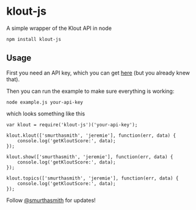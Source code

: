 # klout-js

A simple wrapper of the Klout API in node

    npm install klout-js

## Usage

First you need an API key, which you can get [here](http://developer.klout.com/) (but you already knew that).

Then you can run the example to make sure everything is working:

    node example.js your-api-key

which looks something like this

    var klout = require('klout-js')('your-api-key');

    klout.klout(['smurthasmith', 'jeremie'], function(err, data) {
        console.log('getKloutScore:', data);
    });

    klout.show(['smurthasmith', 'jeremie'], function(err, data) {
        console.log('getKloutScore:', data);
    });

    klout.topics(['smurthasmith', 'jeremie'], function(err, data) {
        console.log('getKloutScore:', data);
    });
    
Follow [@smurthasmith](http://twitter.com/smurthasmith) for updates!
